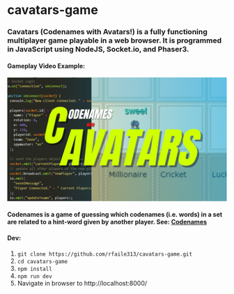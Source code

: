 # cavatars-game

### Cavatars (Codenames with Avatars!) is a fully functioning multiplayer game playable in a web browser. It is programmed in JavaScript using NodeJS, Socket.io, and Phaser3.

#### Gameplay Video Example:
[![Cavatars Gameplay Video](client/assets/cavatars.png)](https://youtu.be/jKvKLSwcUII)

#### Codenames is a game of guessing which codenames (i.e. words) in a set are related to a hint-word given by another player. See: [Codenames](https://en.wikipedia.org/wiki/Codenames_(board_game))

#### Dev:

1. `git clone https://github.com/rfaile313/cavatars-game.git`
2. `cd cavatars-game`
3. `npm install`
4. `npm run dev`
5. Navigate in browser to http://localhost:8000/